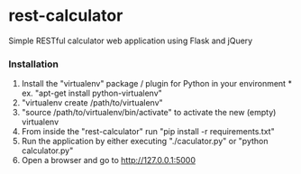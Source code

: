 rest-calculator
===============

Simple RESTful calculator web application using Flask and jQuery

### Installation ###

  1. Install the "virtualenv" package / plugin for Python in your environment
    * ex. "apt-get install python-virtualenv"
  2. "virtualenv create /path/to/virtualenv"
  3. "source /path/to/virtualenv/bin/activate" to activate the new (empty) virtualenv
  4. From inside the "rest-calculator" run "pip install -r requirements.txt"
  5. Run the application by either executing "./caculator.py" or "python calculator.py"
  6. Open a browser and go to http://127.0.0.1:5000
